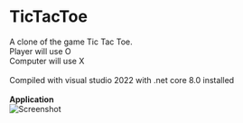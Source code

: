 # TicTacToe
A clone of the game Tic Tac Toe.<br>
Player will use O<br>
Computer will use X<br>
<br>
Compiled with visual studio 2022
with .net core 8.0 installed<br>
<br>
<B>Application</B><br>
![Screenshot](https://github.com/BjornGranbom/TicTacToe/Images/TicTacToe.PNG?raw=true)
